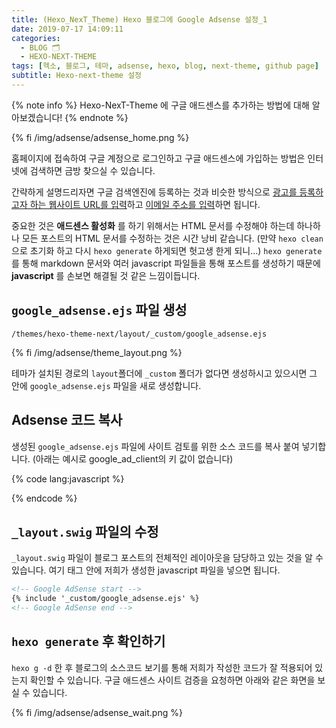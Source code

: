 ```yaml
---
title: (Hexo_NexT_Theme) Hexo 블로그에 Google Adsense 설정_1
date: 2019-07-17 14:09:11
categories:
  - BLOG 🗂
  - HEXO-NEXT-THEME
tags: [헥소, 블로그, 테마, adsense, hexo, blog, next-theme, github page]
subtitle: Hexo-next-theme 설정
---
```


{% note info %}
Hexo-NexT-Theme 에 구글 애드센스를 추가하는 방법에 대해 알아보겠습니다!
{% endnote %}

{% fi /img/adsense/adsense_home.png %}

홈페이지에 접속하여 구글 계정으로 로그인하고 구글 애드센스에 가입하는 방법은 인터넷에 검색하면 금방 찾으실 수 있습니다.

간략하게 설명드리자면 구글 검색엔진에 등록하는 것과 비슷한 방식으로 <u>광고를 등록하고자 하는 웹사이트 URL를 입력</u>하고 <u>이메일 주소를 입력</u>하면 됩니다.

중요한 것은 **애드센스 활성화** 를 하기 위해서는 HTML 문서를 수정해야 하는데 하나하나 모든 포스트의 HTML 문서를 수정하는 것은 시간 낭비 같습니다.
(만약 `hexo clean`으로 초기화 하고 다시 `hexo generate` 하게되면 헛고생 한게 되니...)
`hexo generate`를 통해 markdown 문서와 여러 javascript 파일들을 통해 포스트를 생성하기 때문에 **javascript** 를 손보면 해결될 것 같은 느낌이듭니다.

## `google_adsense.ejs` 파일 생성

```
/themes/hexo-theme-next/layout/_custom/google_adsense.ejs
```

{% fi /img/adsense/theme_layout.png %}

테마가 설치된 경로의 `layout`폴더에 `_custom` 폴더가 없다면 생성하시고 있으시면 그 안에 `google_adsense.ejs` 파일을 새로 생성합니다.

## Adsense 코드 복사

생성된 `google_adsense.ejs` 파일에 사이트 검토를 위한 소스 코드를 복사 붙여 넣기합니다. (아래는 예시로 google_ad_client의 키 값이 없습니다)

{% code lang:javascript %}

<script async src="//pagead2.googlesyndication.com/pagead/js/adsbygoogle.js"></script>
<script>
  (adsbygoogle = window.adsbygoogle || []).push({
    google_ad_client: "your key",
    enable_page_level_ads: true
  });
</script>

{% endcode %}

## `_layout.swig` 파일의 <head> 수정

`_layout.swig` 파일이 블로그 포스트의 전체적인 레이아웃을 담당하고 있는 것을 알 수 있습니다.
여기 <head></head> 태그 안에 저희가 생성한 javascript 파일을 넣으면 됩니다.

```html
<!-- Google AdSense start -->
{% include '_custom/google_adsense.ejs' %}
<!-- Google AdSense end -->
```

## `hexo generate` 후 확인하기

`hexo g -d` 한 후 블로그의 소스코드 보기를 통해 저희가 작성한 코드가 잘 적용되어 있는지 확인할 수 있습니다.
구글 애드센스 사이트 검증을 요청하면 아래와 같은 화면을 보실 수 있습니다.

{% fi /img/adsense/adsense_wait.png %}
